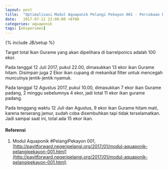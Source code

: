 ```yaml
---
layout: post
title:  "Optimalisasi Modul Aquaponik Pelangi Pekayon 001 - Percobaan ke 2"
date:   2017-07-12 22:00:00 +0700
categories: aquaponik
tags: [eksperimen]
---
```


{% include JB/setup %}

Target total Ikan Gurame yang akan dipelihara di barrelponics adalah 100 ekor.

<!--more-->

Pada  tanggal 12 Juli 2017, pukul 22.00, dimasukkan 13 ekor ikan Gurame hitam.
Disimpan juga 2 Ekor ikan cupang di mekanikal filter untuk mencegah munculnya
jentik-jentik nyamuk.

Pada  tanggal 12 Agustus 2017, pukul 10.00, dimasukkan 7 ekor ikan Gurame padang,
2 minggu sebelumnya 4 ekor, jadi total 11 ekor ikan gurame padang.

Pada tenggang waktu 12 Juli dan Agustus, 9 ekor ikan Gurame hitam mati, karena
terserang jamur, sudah coba disembuhkan tapi tidak terselamatkan. Jadi sampai saat ini,
total ada 15 ekor ikan.

#### Referensi
1. Modul Aquaponik #PelangiPekayon 001, [http://payitforward.negeripelangi.org/2017/01/modul-aquaponik-pelangipekayon-001.html](http://payitforward.negeripelangi.org/2017/01/modul-aquaponik-pelangipekayon-001.html)

